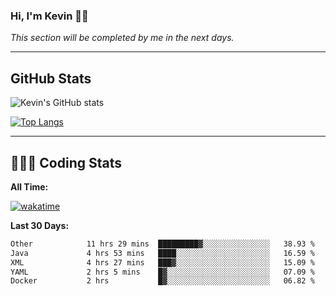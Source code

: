 ### Hi, I'm Kevin 👋🏻

_This section will be completed by me in the next days._


--- 
## GitHub Stats
![Kevin's GitHub stats](https://github-readme-stats.vercel.app/api?username=kevin-kraus&show_icons=true&theme=dark)

[![Top Langs](https://github-readme-stats.vercel.app/api/top-langs/?username=kevin-kraus&layout=compact&theme=dark)]()

---
## 🧑🏻‍💻 Coding Stats

**All Time:**

[![wakatime](https://wakatime.com/badge/user/2ee1869b-72a2-4c21-b5f7-e95432f5a1cf.svg?style=flat)](https://wakatime.com/@2ee1869b-72a2-4c21-b5f7-e95432f5a1cf)

**Last 30 Days:**

<!--START_SECTION:waka-->

```txt
Other            11 hrs 29 mins  █████████▓░░░░░░░░░░░░░░░   38.93 %
Java             4 hrs 53 mins   ████░░░░░░░░░░░░░░░░░░░░░   16.59 %
XML              4 hrs 27 mins   ███▓░░░░░░░░░░░░░░░░░░░░░   15.09 %
YAML             2 hrs 5 mins    █▓░░░░░░░░░░░░░░░░░░░░░░░   07.09 %
Docker           2 hrs           █▓░░░░░░░░░░░░░░░░░░░░░░░   06.82 %
```

<!--END_SECTION:waka-->

